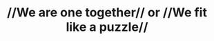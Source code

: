 ---
pid: LLB63
title: "//We are one together// or //We fit like a puzzle//"
location_transcription: 
zipcode: '19082'
outside_phl: 'Upper Darby PA '
neighborhood: 
age: '54'
age_range: 50-59
instagram: 
image_file_name: LLB_63.jpg
proposal_transcription: Something that would be all the different culture and nationality.
  Something that represent all the people of Philadelphia and surrounding area.
topic: Culture,Unity,Race Ethnicity
topic_summary: 0, 0, 0
type: Other No Form
keywords_other: 
credit: Mary
image_labels: 
twitter: 
facebook: 
permalink: "/monuments/llb63/"
layout: item-page
---